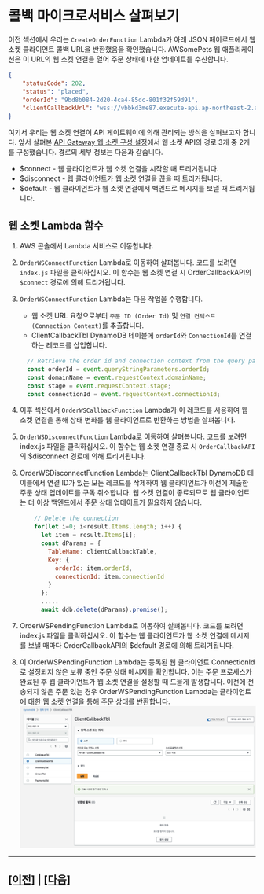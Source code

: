# 콜백 마이크로서비스 살펴보기

이전 섹션에서 우리는 ```CreateOrderFunction``` Lambda가 아래 JSON 페이로드에서 웹 소켓 클라이언트 콜백 URL을 반환했음을 확인했습니다. AWSomePets 웹 애플리케이션은 이 URL의 웹 소켓 연결을 열어 주문 상태에 대한 업데이트를 수신합니다.
```json
{
    "statusCode": 202,
    "status": "placed",
    "orderId": "9bd8b084-2d20-4ca4-85dc-801f32f59d91",
    "clientCallbackUrl": "wss://vbbkd3me87.execute-api.ap-northeast-2.amazonaws.com/v1?orderId=9bd8b084-2d20-4ca4-85dc-801f32f59d91"
}
```

여기서 우리는 웹 소켓 연결이 API 게이트웨이에 의해 관리되는 방식을 살펴보고자 합니다. 앞서 살펴본 [API Gateway 웹 소켓 구성 설정](./2-configure-api-gateway-websocket.md)에서 웹 소켓 API의 경로 3개 중 2개를 구성했습니다. 경로의 세부 정보는 다음과 같습니다.<br>
* $connect - 웹 클라이언트가 웹 소켓 연결을 시작할 때 트리거됩니다.
* $disconnect - 웹 클라이언트가 웹 소켓 연결을 끊을 때 트리거됩니다.
* $default - 웹 클라이언트가 웹 소켓 연결에서 백엔드로 메시지를 보낼 때 트리거됩니다.

## 웹 소켓 Lambda 함수

1. AWS 콘솔에서 Lambda 서비스로 이동합니다.

2. ```OrderWSConnectFunction``` Lambda로 이동하여 살펴봅니다. 코드를 보려면 ```index.js``` 파일을 클릭하십시오. 이 함수는 웹 소켓 연결 시 OrderCallbackAPI의 ```$connect``` 경로에 의해 트리거됩니다.

3. ```OrderWSConnectFunction``` Lambda는 다음 작업을 수행합니다.<br>
   * 웹 소켓 URL 요청으로부터 ```주문 ID (Order Id)``` 및 ```연결 컨텍스트 (Connection Context)```를 추출합니다.
   * ClientCallbackTbl DynamoDB 테이블에 ```orderId```와 ```ConnectionId```를 연결하는 레코드를 삽입합니다.
   
    ```javascript
      // Retrieve the order id and connection context from the query parameter
      const orderId = event.queryStringParameters.orderId;
      const domainName = event.requestContext.domainName;
      const stage = event.requestContext.stage;
      const connectionId = event.requestContext.connectionId;
    ```

4. 이후 섹션에서 ```OrderWSCallbackFunction``` Lambda가 이 레코드를 사용하여 웹 소켓 연결을 통해 상태 변화를 웹 클라이언트로 반환하는 방법을 살펴봅니다.

5. ```OrderWSDisconnectFunction``` Lambda로 이동하여 살펴봅니다. 코드를 보려면 index.js 파일을 클릭하십시오. 이 함수는 웹 소켓 연결 종료 시 ```OrderCallbackAPI```의 $disconnect 경로에 의해 트리거됩니다.

6. OrderWSDisconnectFunction Lambda는 ClientCallbackTbl DynamoDB 테이블에서 연결 ID가 있는 모든 레코드를 삭제하여 웹 클라이언트가 이전에 제출한 주문 상태 업데이트를 구독 취소합니다. 웹 소켓 연결이 종료되므로 웹 클라이언트는 더 이상 백엔드에서 주문 상태 업데이트가 필요하지 않습니다.

    ```javascript
        // Delete the connection
        for(let i=0; i<result.Items.length; i++) {
          let item = result.Items[i];
          const dParams = {
            TableName: clientCallbackTable,
            Key: {
              orderId: item.orderId,
              connectionId: item.connectionId
            }
          };
          .....
          await ddb.delete(dParams).promise();
    ```
7. OrderWSPendingFunction Lambda로 이동하여 살펴봅니다. 코드를 보려면 index.js 파일을 클릭하십시오. 이 함수는 웹 클라이언트가 웹 소켓 연결에 메시지를 보낼 때마다 OrderCallbackAPI의 $default 경로에 의해 트리거됩니다.

8. 이 OrderWSPendingFunction Lambda는 등록된 웹 클라이언트 ConnectionId로 설정되지 않은 보류 중인 주문 상태 메시지를 확인합니다. 이는 주문 프로세스가 완료된 후 웹 클라이언트가 웹 소켓 연결을 설정할 때 드물게 발생합니다. 이전에 전송되지 않은 주문 있는 경우 OrderWSPendingFunction Lambda는 클라이언트에 대한 웹 소켓 연결을 통해 주문 상태를 반환합니다.<br>
![DynamoDB ClientCallbackTbl Pending](assets/ddb-clientcallbacktbl-pending-ko-kr.png)

---

## [[이전]](5.2-CreateOrderFunction-lambda.md) | [[다음]](7-explore-step-functions.md)
